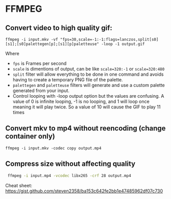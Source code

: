 # FFMPEG

## Convert video to high quality gif:

```
ffmpeg -i input.mkv -vf "fps=30,scale=-1:-1:flags=lanczos,split[s0][s1];[s0]palettegen[p];[s1][p]paletteuse" -loop -1 output.gif
```

Where
- `fps` is Frames per second
- `scale` is dimentions of output, can be like `scale=320:-1` or `scale=320:480`
- `split` filter will allow everything to be done in one command and avoids having to create a temporary PNG file of the palette.
- `palettegen` and `paletteuse` filters will generate and use a custom palette generated from your input.
- Control looping with -loop output option but the values are confusing. A value of 0 is infinite looping, -1 is no looping, and 1 will loop once meaning it will play twice. So a value of 10 will cause the GIF to play 11 times

## Convert mkv to mp4 without reencoding (change container only)
```
ffmpeg -i input.mkv -codec copy output.mp4
```

## Compress size without affecting quality

```sh
 ffmpeg -i input.mp4 -vcodec libx265 -crf 28 output.mp4
 ```


Cheat sheet:
https://gist.github.com/steven2358/ba153c642fe2bb1e47485962df07c730
